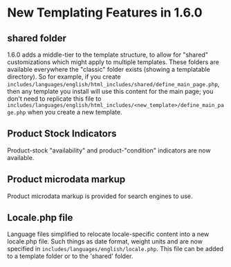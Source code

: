 # New Templating Features in 1.6.0

## shared folder
1.6.0 adds a middle-tier to the template structure, to allow for "shared" customizations which might apply to multiple templates.  These folders are available everywhere the "classic" folder exists (showing a templatable directory).  So for example, if you create `includes/languages/english/html_includes/shared/define_main_page.php`, then any template you install will use this content for the main page; you don't need to replicate this file to `includes/languages/english/html_includes/<new_template>/define_main_page.php` when you create a new template. 


## Product Stock Indicators
Product-stock "availability" and product-"condition" indicators are now available.  

## Product microdata markup
Product microdata markup is provided for search engines to use. 

## Locale.php file 
Language files simplified to relocate locale-specific content into a new locale.php file.  Such things as date format, weight units and are now specified in `includes/languages/english/locale.php`.  This file can be added to a template folder or to the 'shared' folder.

